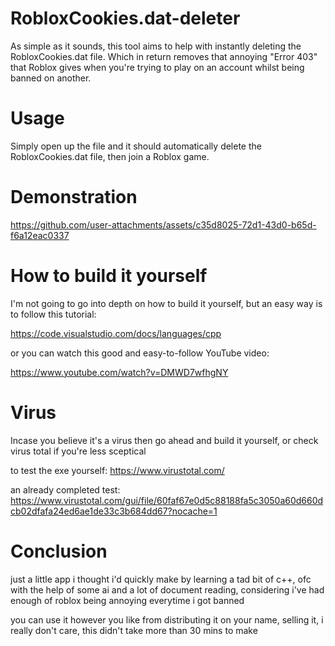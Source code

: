 # RobloxCookies.dat-deleter
As simple as it sounds, this tool aims to help with instantly deleting the RobloxCookies.dat file.
Which in return removes that annoying "Error 403" that Roblox gives when you're trying to play on an account
whilst being banned on another.

# Usage
Simply open up the file and it should automatically delete the RobloxCookies.dat file, then join a Roblox game.

# Demonstration
https://github.com/user-attachments/assets/c35d8025-72d1-43d0-b65d-f6a12eac0337

# How to build it yourself
I'm not going to go into depth on how to build it yourself, but an easy way is to follow this tutorial:

https://code.visualstudio.com/docs/languages/cpp

or you can watch this good and easy-to-follow YouTube video:

https://www.youtube.com/watch?v=DMWD7wfhgNY

# Virus
Incase you believe it's a virus then go ahead and build it yourself, or check virus total if you're less sceptical

to test the exe yourself:
https://www.virustotal.com/

an already completed test:
https://www.virustotal.com/gui/file/60faf67e0d5c88188fa5c3050a60d660dcb02dfafa24ed6ae1de33c3b684dd67?nocache=1

# Conclusion
just a little app i thought i'd quickly make by learning a tad bit of c++, ofc with the help of some ai
and a lot of document reading, considering i've had enough of roblox being annoying everytime i got banned

you can use it however you like from distributing it on your name, selling it, i really don't care, this didn't take more than 30 mins to make
